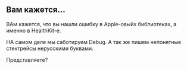 ## Вам кажется…

ВАм кажется, что вы нашли ошибку в Apple-овыйх библиотеках, а именно в HealthKit-е.

НА самом деле мы саботируем Debug. А так же пишем непонятные стектрейсы нерусскими буквами.

Представляете?
